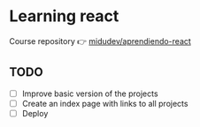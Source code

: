 # Learning react

Course repository 👉 [midudev/aprendiendo-react](https://github.com/midudev/aprendiendo-react.git)

## TODO

- [ ] Improve basic version of the projects
- [ ] Create an index page with links to all projects
- [ ] Deploy
